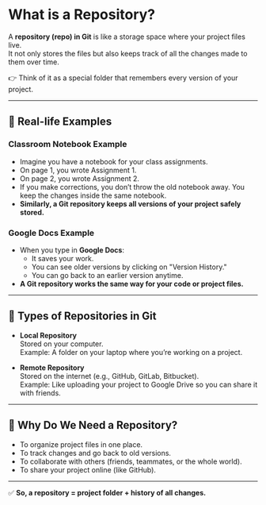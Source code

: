 # What is a Repository?

A **repository (repo) in Git** is like a storage space where your project files live.  
It not only stores the files but also keeps track of all the changes made to them over time.

👉 Think of it as a special folder that remembers every version of your project.

---

## 📌 Real-life Examples

### Classroom Notebook Example

- Imagine you have a notebook for your class assignments.
- On page 1, you wrote Assignment 1.
- On page 2, you wrote Assignment 2.
- If you make corrections, you don’t throw the old notebook away. You keep the changes inside the same notebook.
- **Similarly, a Git repository keeps all versions of your project safely stored.**

### Google Docs Example

- When you type in **Google Docs**:
  - It saves your work.
  - You can see older versions by clicking on "Version History."
  - You can go back to an earlier version anytime.
- **A Git repository works the same way for your code or project files.**

---

## 📌 Types of Repositories in Git

- **Local Repository**  
  Stored on your computer.  
  Example: A folder on your laptop where you’re working on a project.

- **Remote Repository**  
  Stored on the internet (e.g., GitHub, GitLab, Bitbucket).  
  Example: Like uploading your project to Google Drive so you can share it with friends.

---

## 📌 Why Do We Need a Repository?

- To organize project files in one place.
- To track changes and go back to old versions.
- To collaborate with others (friends, teammates, or the whole world).
- To share your project online (like GitHub).

---

✅ **So, a repository = project folder + history of all changes.**
